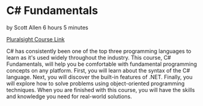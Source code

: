 # C# Fundamentals

by Scott Allen
6 hours 5 minutes

[Pluralsight Course Link](https://app.pluralsight.com/library/courses/csharp-fundamentals-dev/table-of-contents)

C# has consistently been one of the top three programming languages to learn as it's used widely throughout the industry. This course, C# Fundamentals, will help you be comfortable with fundamental programming concepts on any platform. First, you will learn about the syntax of the C# language. Next, you will discover the built-in features of .NET. Finally, you will explore how to solve problems using object-oriented programming techniques. When you are finished with this course, you will have the skills and knowledge you need for real-world solutions.
